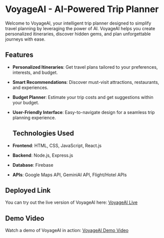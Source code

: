 # VoyageAI - AI-Powered Trip Planner

Welcome to VoyageAI, your intelligent trip planner designed to simplify travel planning by leveraging the power of AI. VoyageAI helps you create personalized itineraries, discover hidden gems, and plan unforgettable journeys with ease.

## Features
- **Personalized Itineraries**: Get travel plans tailored to your preferences, interests, and budget.
- **Smart Recommendations**: Discover must-visit attractions, restaurants, and experiences.
- **Budget Planner**: Estimate your trip costs and get suggestions within your budget.
- **User-Friendly Interface**: Easy-to-navigate design for a seamless trip planning experience.

  ## Technologies Used
- **Frontend**: HTML, CSS, JavaScript, React.js
- **Backend**: Node.js, Express.js
- **Database**: Firebase
- **APIs**: Google Maps API, GeminiAI API, Flight/Hotel APIs

## Deployed Link

You can try out the live version of VoyageAI here: [VoyageAI Live](https://voyageai-dap2tmy2j-anushrees-projects-3805929d.vercel.app/)

## Demo Video

Watch a demo of VoyageAI in action: [VoyageAI Demo Video]()

